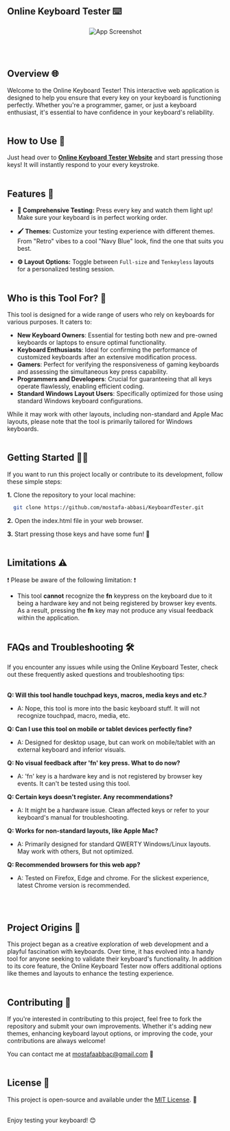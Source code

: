 ## Online Keyboard Tester ⌨️
<p align="center">
  <img src="https://via.placeholder.com/468x300?text=App+Screenshot+Here" alt="App Screenshot">
</p>

<br/><br/>

## Overview 🌐

Welcome to the Online Keyboard Tester! This interactive web application is designed to help you ensure that every key on your keyboard is functioning perfectly. Whether you're a programmer, gamer, or just a keyboard enthusiast, it's essential to have confidence in your keyboard's reliability.
<br/><br/>

## How to Use 🚀

Just head over to __[Online Keyboard Tester Website](https://mostafa-abbasi.github.io/KeyboardTester)__ and start pressing those keys! It will instantly respond to your every keystroke. 
<br/><br/>

## Features 🌟

- __🔦 Comprehensive Testing:__ Press every key and watch them light up! Make sure your keyboard is in perfect working order.

- __🖌️ Themes:__ Customize your testing experience with different themes. From "Retro" vibes to a cool "Navy Blue" look, find the one that suits you best.

- __⚙️ Layout Options:__ Toggle between `Full-size` and `Tenkeyless` layouts for a personalized testing session.
<br/><br/>

## Who is this Tool For? 🎯

This tool is designed for a wide range of users who rely on keyboards for various purposes. It caters to:

- **New Keyboard Owners**: Essential for testing both new and pre-owned keyboards or laptops to ensure optimal functionality.
- **Keyboard Enthusiasts**: Ideal for confirming the performance of customized keyboards after an extensive modification process.
- **Gamers**: Perfect for verifying the responsiveness of gaming keyboards and assessing the simultaneous key press capability.
- **Programmers and Developers**: Crucial for guaranteeing that all keys operate flawlessly, enabling efficient coding.
- **Standard Windows Layout Users**: Specifically optimized for those using standard Windows keyboard configurations.

While it may work with other layouts, including non-standard and Apple Mac layouts, please note that the tool is primarily tailored for Windows keyboards.
<br/><br/>

## Getting Started 🧑‍💻

If you want to run this project locally or contribute to its development, follow these simple steps:

__1.__ Clone the repository to your local machine:

```bash
  git clone https://github.com/mostafa-abbasi/KeyboardTester.git
```

__2.__ Open the index.html file in your web browser.

__3.__ Start pressing those keys and have some fun! 🎉
<br/><br/>

## Limitations ⚠️

❗ Please be aware of the following limitation: ❗

- This tool __cannot__ recognize the __fn__ keypress on the keyboard due to it being a hardware key and not being registered by browser key events. As a result, pressing the __fn__ key may not produce any visual feedback within the application.
<br/><br/>

## FAQs and Troubleshooting 🛠️

If you encounter any issues while using the Online Keyboard Tester, check out these frequently asked questions and troubleshooting tips:
<br/><br/>

**Q: Will this tool handle touchpad keys, macros, media keys and etc.?**
   - A: Nope, this tool is more into the basic keyboard stuff. It will not recognize touchpad, macro, media, etc.
     
**Q: Can I use this tool on mobile or tablet devices perfectly fine?**
  - A: Designed for desktop usage, but can work on mobile/tablet with an external keyboard and inferior visuals.

**Q: No visual feedback after 'fn' key press. What to do now?**
   - A: 'fn' key is a hardware key and is not registered by browser key events. It can't be tested using this tool.
  
**Q: Certain keys doesn't register. Any recommendations?**
   - A: It might be a hardware issue. Clean affected keys or refer to your keyboard's manual for troubleshooting.
  
**Q: Works for non-standard layouts, like Apple Mac?**
   - A: Primarily designed for standard QWERTY Windows/Linux layouts. May work with others, But not optimized.

**Q: Recommended browsers for this web app?**
   - A: Tested on Firefox, Edge and chrome. For the slickest experience, latest Chrome version is recommended.
     
<br/><br/>

## Project Origins 🌱

This project began as a creative exploration of web development and a playful fascination with keyboards. Over time, it has evolved into a handy tool for anyone seeking to validate their keyboard's functionality. In addition to its core feature, the Online Keyboard Tester now offers additional options like themes and layouts to enhance the testing experience. 
<br/><br/>

## Contributing 🤝

If you're interested in contributing to this project, feel free to fork the repository and submit your own improvements. Whether it's adding new themes, enhancing keyboard layout options, or improving the code, your contributions are always welcome!

You can contact me at mostafaabbac@gmail.com 📧
<br/><br/>

## License 📝

This project is open-source and available under the [MIT License](https://opensource.org/license/mit/). 📜
<br/><br/>

Enjoy testing your keyboard! 😊
